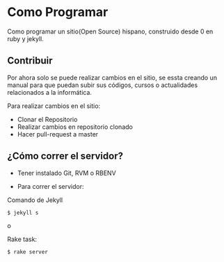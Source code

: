 # Como Programar

Como programar un sitio(Open Source) hispano, construido desde 0 en ruby y jekyll.

## Contribuir

Por ahora solo se puede realizar cambios en el sitio, se essta creando un manual para que puedan subir sus códigos, cursos o actualidades relacionados a la informática.

Para realizar cambios en el sitio:

- Clonar el Repositorio
- Realizar cambios en repositorio clonado
- Hacer pull-request a master

## ¿Cómo correr el servidor?
- Tener instalado Git, RVM o RBENV

- Para correr el servidor:

Comando de Jekyll
```
$ jekyll s
```
o

Rake task:
```sh
$ rake server
```

